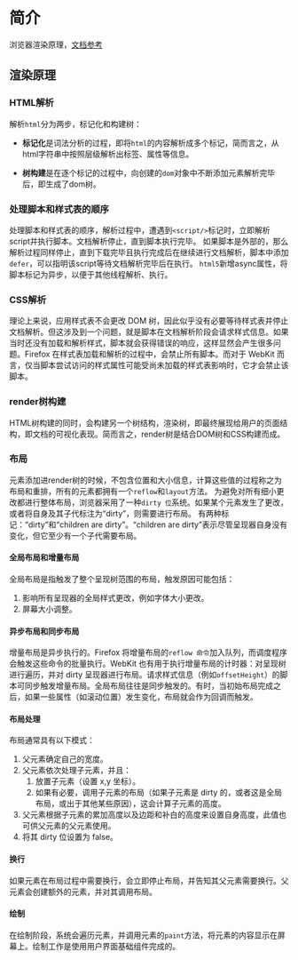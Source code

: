 # 简介

浏览器渲染原理，[文档参考](https://www.html5rocks.com/zh/tutorials/internals/howbrowserswork/)

## 渲染原理

### HTML解析

解析`html`分为两步，标记化和构建树：

- **标记化**是词法分析的过程，即将`html`的内容解析成多个标记，简而言之，从html字符串中按照层级解析出标签、属性等信息。

- **树构建**是在逐个标记的过程中，向创建的`dom`对象中不断添加元素解析完毕后，即生成了dom树。

### 处理脚本和样式表的顺序

处理脚本和样式表的顺序，解析过程中，遭遇到`<script/>`标记时，立即解析script并执行脚本。文档解析停止，直到脚本执行完毕。
如果脚本是外部的，那么解析过程同样停止，直到下载完毕且执行完成后在继续进行文档解析，脚本中添加`defer`，可以指明该script等待文档解析完毕后在执行。
`html5`新增async属性，将脚本标记为异步，以便于其他线程解析、执行。

### CSS解析

理论上来说，应用样式表不会更改 DOM 树，因此似乎没有必要等待样式表并停止文档解析。但这涉及到一个问题，就是脚本在文档解析阶段会请求样式信息。如果当时还没有加载和解析样式，脚本就会获得错误的响应，这样显然会产生很多问题。Firefox 在样式表加载和解析的过程中，会禁止所有脚本。而对于 WebKit 而言，仅当脚本尝试访问的样式属性可能受尚未加载的样式表影响时，它才会禁止该脚本。

### render树构建

HTML树构建的同时，会构建另一个树结构，渲染树，即最终展现给用户的页面结构，即文档的可视化表现。简而言之，render树是结合DOM树和CSS构建而成。

### 布局

元素添加进render树的时候，不包含位置和大小信息，计算这些值的过程称之为布局和重排，所有的元素都拥有一个`reflow`和`layout`方法。
为避免对所有细小更改都进行整体布局，浏览器采用了一种`dirty 位`系统。如果某个元素发生了更改，或者将自身及其子代标注为“dirty”，则需要进行布局。
有两种标记：“dirty”和“children are dirty”。“children are dirty”表示尽管呈现器自身没有变化，但它至少有一个子代需要布局。

#### 全局布局和增量布局

全局布局是指触发了整个呈现树范围的布局，触发原因可能包括：

1. 影响所有呈现器的全局样式更改，例如字体大小更改。
2. 屏幕大小调整。

#### 异步布局和同步布局

增量布局是异步执行的。Firefox 将增量布局的`reflow 命令`加入队列，而调度程序会触发这些命令的批量执行。WebKit 也有用于执行增量布局的计时器：对呈现树进行遍历，并对 dirty 呈现器进行布局。请求样式信息（例如`offsetHeight`）的脚本可同步触发增量布局。全局布局往往是同步触发的。有时，当初始布局完成之后，如果一些属性（如滚动位置）发生变化，布局就会作为回调而触发。

#### 布局处理

布局通常具有以下模式：

1. 父元素确定自己的宽度。
2. 父元素依次处理子元素，并且：
    1. 放置子元素（设置 x,y 坐标）。
    2. 如果有必要，调用子元素的布局（如果子元素是 dirty 的，或者这是全局布局，或出于其他某些原因），这会计算子元素的高度。
3. 父元素根据子元素的累加高度以及边距和补白的高度来设置自身高度，此值也可供父元素的父元素使用。
4. 将其 dirty 位设置为 false。

#### 换行

如果元素在布局过程中需要换行，会立即停止布局，并告知其父元素需要换行。父元素会创建额外的元素，并对其调用布局。

#### 绘制

在绘制阶段，系统会遍历元素，并调用元素的`paint`方法，将元素的内容显示在屏幕上。绘制工作是使用用户界面基础组件完成的。
